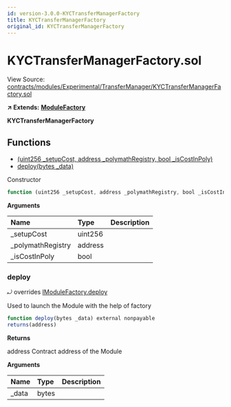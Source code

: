 ```yaml
---
id: version-3.0.0-KYCTransferManagerFactory
title: KYCTransferManagerFactory
original_id: KYCTransferManagerFactory
---
```


# KYCTransferManagerFactory.sol

View Source: [contracts/modules/Experimental/TransferManager/KYCTransferManagerFactory.sol](https://github.com/remon-nashid/polymath-core/tree/0c5593835be9dcec69d8de5b12eb17bc7cd77adc/contracts/modules/Experimental/TransferManager/KYCTransferManagerFactory.sol)

**↗ Extends:** [**ModuleFactory**](modulefactory.md)

**KYCTransferManagerFactory**

## Functions

* [\(uint256 \_setupCost, address \_polymathRegistry, bool \_isCostInPoly\)](kyctransfermanagerfactory.md)
* [deploy\(bytes \_data\)](kyctransfermanagerfactory.md#deploy)

Constructor

```javascript
function (uint256 _setupCost, address _polymathRegistry, bool _isCostInPoly) public nonpayable ModuleFactory
```

**Arguments**

| Name | Type | Description |
| :--- | :--- | :--- |
| \_setupCost | uint256 |  |
| \_polymathRegistry | address |  |
| \_isCostInPoly | bool |  |

### deploy

⤾ overrides [IModuleFactory.deploy](imodulefactory.md#deploy)

Used to launch the Module with the help of factory

```javascript
function deploy(bytes _data) external nonpayable
returns(address)
```

**Returns**

address Contract address of the Module

**Arguments**

| Name | Type | Description |
| :--- | :--- | :--- |
| \_data | bytes |  |

